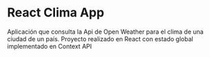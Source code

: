 # React Clima App
Aplicación que consulta la Api de Open Weather para el clima de una ciudad de un país. Proyecto realizado en React con estado global implementado en Context API
